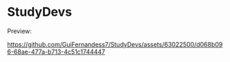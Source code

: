 # StudyDevs

Preview:

https://github.com/GuiFernandess7/StudyDevs/assets/63022500/d068b096-68ae-477a-b713-4c51c1744447











